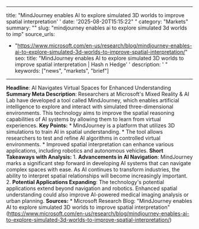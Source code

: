 ﻿---

title: "MindJourney enables AI to explore simulated 3D worlds to improve spatial interpretation''
date: '2025-08-20T15:15:22""
category: "Markets"
summary: ""
slug: "mindjourney enables ai to explore simulated 3d worlds to imp"
source_urls:
  - "https://www.microsoft.com/en-us/research/blog/mindjourney-enables-ai-to-explore-simulated-3d-worlds-to-improve-spatial-interpretation/"
seo:
  title: "MindJourney enables AI to explore simulated 3D worlds to improve spatial interpretation | Hash n Hedge''
  description: '"
  keywords: ["news", "markets", "brief"]

---
**Headline**: AI Navigates Virtual Spaces for Enhanced Understanding  **Summary Meta Description**: Researchers at Microsoft's Mixed Reality & AI Lab have developed a tool called MindJourney, which enables artificial intelligence to explore and interact with simulated three-dimensional environments. This technology aims to improve the spatial reasoning capabilities of AI systems by allowing them to learn from virtual experiences.  **Key Points:**  * MindJourney is a platform that utilizes 3D simulations to train AI in spatial understanding. * The tool allows researchers to test and refine AI algorithms in controlled virtual environments. * Improved spatial interpretation can enhance various applications, including robotics and autonomous vehicles.  **Short Takeaways with Analysis:**  1. **Advancements in AI Navigation**: MindJourney marks a significant step forward in developing AI systems that can navigate complex spaces with ease. As AI continues to transform industries, the ability to interpret spatial relationships will become increasingly important. 2. **Potential Applications Expanding**: The technology's potential applications extend beyond navigation and robotics. Enhanced spatial understanding could also improve AI-powered medical imaging analysis or urban planning.  **Sources:**  * Microsoft Research Blog: "MindJourney enables AI to explore simulated 3D worlds to improve spatial interpretation" (https://www.microsoft.com/en-us/research/blog/mindjourney-enables-ai-to-explore-simulated-3d-worlds-to-improve-spatial-interpretation/) 
